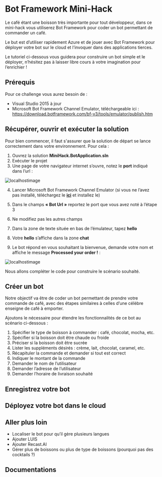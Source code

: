 # Bot Framework Mini-Hack
Le café étant une boisson très importante pour tout développeur, dans ce mini-hack vous utiliserez Bot Framework pour coder un bot permettant de commander un café.

Le but est d’utiliser rapidement Azure et de jouer avec Bot Framework pour déployer votre bot sur le cloud et l’invoquer dans des applications tierces.

Le tutoriel ci-dessous vous guidera pour construire un bot simple et le déployer, n’hésitez pas à laisser libre cours à votre imagination pour l’enrichier !

## Prérequis

Pour ce challenge vous aurez besoin de : 

*	Visual Studio 2015 à jour
*	Microsoft Bot Framework Channel Emulator, téléchargeable ici : https://download.botframework.com/bf-v3/tools/emulator/publish.htm

## Récupérer, ouvrir et exécuter la solution
Pour bien commencer, il faut s'assurer que la solution de départ se lance correctement dans votre environnement. 
Pour cela :

1.  Ouvrez la solution **MiniHack.BotApplication.sln**
2.  Exécuter le projet
3.  Une page de votre navigateur internet s’ouvre, notez le **port** indiqué dans l’url : 

![localhostimage](https://github.com/EdwigeSeminara/Mini-Hacks/blob/master/BotFramework/README_files/localhosturl.PNG)

4.	Lancer Microsoft Bot Framework Channel Emulator (si vous ne l’avez pas installé, téléchargez le **[ici](https://download.botframework.com/bf-v3/tools/emulator/publish.htm)** et installez le)

5.	Dans le champs **« Bot Url »** reportez le port que vous avez noté à l’étape 3
6.	Ne modifiez pas les autres champs
7.	Dans la zone de texte située en bas de l’émulateur, tapez **hello**
8.	Votre **hello** s’affiche dans la zone **chat** 
9.  Le bot répond en vous souhaitant la bienvenue, demande votre nom et affiche le message **Processed your order !** : 

![localhostimage](https://github.com/EdwigeSeminara/Mini-Hacks/blob/master/BotFramework/README_files/debugresult.PNG)

Nous allons compléter le code pour construire le scénario souhaité.

## Créer un bot

Notre objectif va être de coder un bot permettant de prendre votre commande de café, avec des étapes similaires à celles d’une célèbre enseigne de café à emporter.

Ajoutons le nécessaire pour étendre les fonctionnalités de ce bot au scénario ci-dessous :

1.	Spécifier le type de boisson à commander : café, chocolat, mocha, etc.
2.	Spécifier si la boisson doit être chaude ou froide
3.	Préciser si la boisson doit être sucrée
4.	Lister les suppléments désirés : crème, lait, chocolat, caramel, etc.
5.	Récapituler la commande et demander si tout est correct
6.	Indiquer le montant de la commande
7.	Demander le nom de l’utilisateur
8.	Demander l’adresse de l’utilisateur
9.	Demander l’horaire de livraison souhaité

## Enregistrez votre bot

## Déployez votre bot dans le cloud

## Aller plus loin

* Localiser le bot pour qu’il gère plusieurs langues
* Ajouter LUIS
* Ajouter Recast.AI
* Gérer plus de boissons ou plus de type de boissons (pourquoi pas des cocktails ?)

## Documentations

